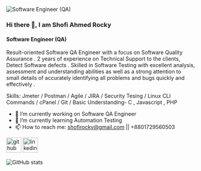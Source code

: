 ![Software Engineer (QA)](https://media-exp1.licdn.com/dms/image/C5616AQF9EssVcHaM5Q/profile-displaybackgroundimage-shrink_350_1400/0/1660082349027?e=1665619200&v=beta&t=WMt_Ep5y-AlpvPmvT5W9yrSZoStTD9xDW8v0kBp_nbE)
### Hi there 👋, I am Shofi Ahmed Rocky
#### Software Engineer (QA)


Result-oriented  Software QA Engineer with a focus on Software Quality Assurance .  2  years of experience on Technical Support to the clients, Detect Software defects .  Skilled in Software Testing with excellent analysis, assessment and understanding abilities as well as a strong attention to small details of accurately identifying all problems and bugs quickly and effectively . 

Skills:  Jmeter / Postman / Agile / JIRA / Security Tesing / Linux CLI Commands / cPanel / Git / Basic Understanding- C , Javascript , PHP
- 🔭 I’m currently working on Software QA Engineer 
- 🌱 I’m currently learning Automation Testing 
- 📫 How to reach me: shofirocky@gmail.com || +8801729560503 


[<img src='https://cdn.jsdelivr.net/npm/simple-icons@3.0.1/icons/github.svg' alt='github' height='40'>](https://github.com/shofirocky)  [<img src='https://cdn.jsdelivr.net/npm/simple-icons@3.0.1/icons/linkedin.svg' alt='linkedin' height='40'>](https://www.linkedin.com/in/shofi-ahmed-rocky-076733156/)  

![GitHub stats](https://github-readme-stats.vercel.app/api?username=shofirocky&show_icons=true)  



 

 





